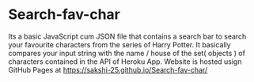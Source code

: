 # Search-fav-char
Its a basic JavaScript cum JSON file that contains a search bar to search your favourite characters from the series of Harry Potter. It basically compares your input string with the name / house of the set( objects ) of characters contained in the API of Heroku App.
Website is hosted usign GitHub Pages at
https://sakshi-25.github.io/Search-fav-char/

